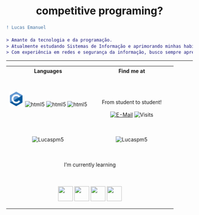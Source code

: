 <h1 align="center">competitive programing?</h1>

```diff
! Lucas Emanuel

> Amante da tecnologia e da programação.
> Atualmente estudando Sistemas de Informação e aprimorando minhas habilidades em diversas linguagens, como C, C++, C# e Python. 
> Com experiência em redes e segurança da informação, busco sempre aprender.


```

------------------------------------


<table width="100%">
  <tr>
  <th>Languages</th>
  <th>Find me at</th>
  </tr>
  <tr>
  <td width="50%">

 <p align = "center">
  <img src="https://raw.githubusercontent.com/devicons/devicon/master/icons/c/c-original.svg" alt="c" width="40" height="40"/>
      <img src="https://cdn.jsdelivr.net/gh/devicons/devicon/icons/python/python-original.svg" alt="html5" width="40" height="40"/>
   <img src="https://cdn.jsdelivr.net/gh/devicons/devicon/icons/csharp/csharp-original.svg" alt="html5" width="40" height="40"/>
   <img src="https://cdn.jsdelivr.net/gh/devicons/devicon/icons/cplusplus/cplusplus-original.svg" alt="html5" width="40" height="40"/>
 </p>

  </td>
  <td width="50%">
    
<br><p align="center"><br>From student to student!<br><br>
[![E-Mail](https://img.shields.io/badge/email-reveal-2a8?style=flat-square&logo=gmail&logoColor=red)](https://mail.google.com/mail/u/1/#inbox)
![Visits](https://komarev.com/ghpvc/?username=Lucaspm5)
</p>
  </td>
  <tr>
  <td width = "50%">
    
  <br>
  <p align = "center"><img src="https://github-readme-streak-stats.herokuapp.com/?user=Lucaspm5&theme=dracula&hide_border=true" alt="Lucaspm5" /></p>
  </td>
  <td width = "50%">
  <br>
  <p align="center"><img src="https://github-readme-stats.vercel.app/api?username=Lucaspm5&show_icons=true&bg_color=282a36&text_color=bd93f9&title_color=bd93f9&include_all_commits=true&count_private=true&locale=pt-br&theme=dracula" alt="Lucaspm5" /></p>
  </td>
  <tr>
  <td colspan = 2><br><p align = "center"> I’m currently learning </p></td>
  <tr>
  <td colspan=2 width ="50%">
  <br>
  <p align="center">
    <img src="https://cdn.jsdelivr.net/gh/devicons/devicon/icons/c/c-plain.svg" width="40" height="40"/>
    <img src="https://cdn.jsdelivr.net/gh/devicons/devicon/icons/python/python-original.svg" width="40" height="40"/>
    <img src="https://cdn.jsdelivr.net/gh/devicons/devicon/icons/csharp/csharp-plain.svg" width="40" height="40"/>
  <img src="https://cdn.jsdelivr.net/gh/devicons/devicon/icons/cplusplus/cplusplus-plain.svg" width="40" height="40"/>
  </p>
  </table>

[//]: <> (The `&nbsp;` is to have Aphelion take up more space)
